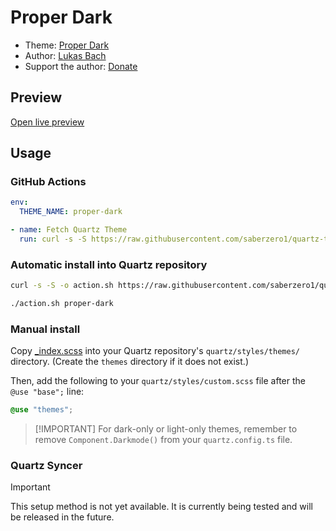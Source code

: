 # Proper Dark

- Theme: [Proper Dark](OBSIDIAN_THEME_URL%)
- Author: <a href="https://lukasbach.com" target="_blank" rel="noopener noreferrer">Lukas Bach</a>
- Support the author: <a href="https://github.com/lukasbach/.github/blob/main/funding.md" target="_blank" rel="noopener noreferrer">Donate</a>

## Preview

[Open live preview](https://quartz-themes.github.io/proper-dark/)

## Usage

### GitHub Actions

```yaml
env:
  THEME_NAME: proper-dark
```

```yaml
- name: Fetch Quartz Theme
  run: curl -s -S https://raw.githubusercontent.com/saberzero1/quartz-themes/master/action.sh | bash -s -- $THEME_NAME
```

### Automatic install into Quartz repository

```bash
curl -s -S -o action.sh https://raw.githubusercontent.com/saberzero1/quartz-themes/master/action.sh

./action.sh proper-dark
```

### Manual install

Copy [\_index.scss](./_index.scss) into your Quartz repository's `quartz/styles/themes/` directory. (Create the `themes` directory if it does not exist.)

Then, add the following to your `quartz/styles/custom.scss` file after the `@use "base";` line:

```scss
@use "themes";
```

> [!IMPORTANT] For dark-only or light-only themes, remember to remove `Component.Darkmode()` from your `quartz.config.ts` file.

### Quartz Syncer

> [!IMPORTANT]
> This setup method is not yet available. It is currently being tested and will be released in the future.
